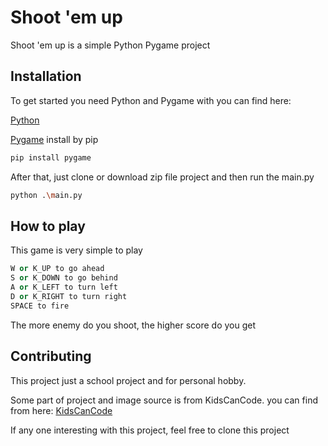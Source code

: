 # Shoot 'em up

Shoot 'em up is a simple Python Pygame project

## Installation
To get started you need Python and Pygame with you can find here: 

[Python](https://www.python.org/downloads/)

[Pygame](https://www.pygame.org/wiki/GettingStarted) install by pip
```bash
pip install pygame
```

After that, just clone or download zip file project and then run the main.py

```bash
python .\main.py
```

## How to play
This game is very simple to play

```python
W or K_UP to go ahead
S or K_DOWN to go behind
A or K_LEFT to turn left
D or K_RIGHT to turn right
SPACE to fire
```
The more enemy do you shoot, the higher score do you get

## Contributing
This project just a school project and for personal hobby.

Some part of project and image source is from KidsCanCode. you can find from here: [KidsCanCode](https://kidscancode.org/blog/2016/08/pygame_shmup_part_1/)

If any one interesting with this project, feel free to clone this project

